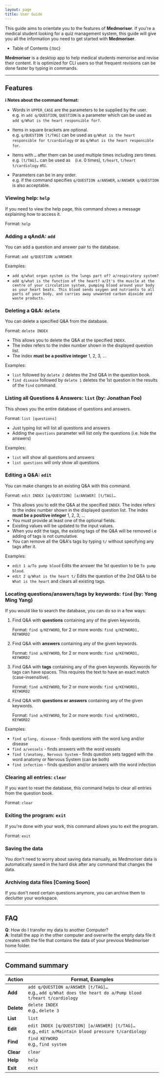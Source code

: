```yaml
---
layout: page
title: User Guide
---
```


This guide aims to orientate you to the features of **Medmoriser**. If you're a medical student looking for a quiz
management system, this guide will give you all the information you need to get started with **Medmoriser**.

* Table of Contents
{:toc}

**Medmoriser** is a desktop app to help medical students memorise and revise their content. It is optimized for
 CLI users so that frequent revisions can be done faster by typing in commands.

--------------------------------------------------------------------------------------------------------------------

## Features

<div markdown="block" class="alert alert-info">

**:information_source: Notes about the command format:**<br>

* Words in `UPPER_CASE` are the parameters to be supplied by the user.<br>
  e.g. in `add q/QUESTION`, `QUESTION` is a parameter which can be used as `add q/What is the heart responsible for?`.

* Items in square brackets are optional.<br>
  e.g. `q/QUESTION [t/TAG]` can be used as `q/What is the heart responsible for t/cardiology` or as `q/What is the heart responsible for`.

* Items with `…`​ after them can be used multiple times including zero times.<br>
  e.g. `[t/TAG]…​` can be used as ` ` (i.e. 0 times), `t/heart`, `t/heart t/cardiology` etc.

* Parameters can be in any order.<br>
  e.g. if the command specifies `q/QUESTION a/ANSWER`, `a/ANSWER q/QUESTION` is also acceptable.

</div>

### Viewing help: `help`

If you need to view the help page, this command shows a message explaining how to access it.

Format: `help`

### Adding a qAndA: `add`

You can add a question and answer pair to the database.

Format: `add q/QUESTION a/ANSWER`

Examples:
* `add q/what organ system is the lungs part of? a/respiratory system?`
* `add q/what is the function of the heart? a/It's the muscle at the centre of your circulation system, pumping blood around your body as your heart beats. This blood sends oxygen and nutrients to all parts of your body, and carries away unwanted carbon dioxide and waste products.`

### Deleting a Q&A: `delete`

You can delete a specified Q&A from the database.

Format: `delete INDEX`

* This allows you to delete the Q&A at the specified `INDEX`.
* The index refers to the index number shown in the displayed question list.
* The index **must be a positive integer** 1, 2, 3, …

Examples:
* `list` followed by `delete 2` deletes the 2nd Q&A in the question book.
* `find disease` followed by `delete 1` deletes the 1st question in the results of the `find` command.

### Listing all Questions & Answers: `list` (by: Jonathan Foo)

This shows you the entire database of questions and answers.

Format: `list [questions]`

* Just typing list will list all questions and answers
* Adding the `questions` parameter will list only the questions (i.e. hide the answers) 

Examples:
* `list` will show all questions and answers
* `list questions` will only show all questions

### Editing a Q&A: `edit`

You can make changes to an existing Q&A with this command.

Format: `edit INDEX [q/QUESTION] [a/ANSWER] [t/TAG]…​`

* This allows you to edit the Q&A at the specified `INDEX`. The index refers to the index number shown in the displayed question list. The index **must be a positive integer** 1, 2, 3, …​
* You must provide at least one of the optional fields.
* Existing values will be updated to the input values.
* When you edit the tags, the existing tags of the Q&A will be removed i.e adding of tags is not cumulative.
* You can remove all the Q&A's tags by typing `t/` without specifying any tags after it.

Examples:
*  `edit 1 a/To pump blood` Edits the answer the 1st question to be `To pump blood`.
*  `edit 2 q/What is the heart t/` Edits the question of the 2nd Q&A to be `What is the heart` and clears all existing tags.

### Locating questions/answers/tags by keywords: `find` (by: Yong Ming Yang)

If you would like to search the database, you can do so in a few ways:

1. Find Q&A with **questions** containing any of the given keywords.

    Format: `find q/KEYWORD`, for 2 or more words: `find q/KEYWORD1, KEYWORD2`

2. Find Q&A with **answers** containing any of the given keywords.

    Format: `find a/KEYWORD`, for 2 or more words: `find q/KEYWORD1, KEYWORD2`

3. Find Q&A with **tags** containing any of the given keywords.
    Keywords for tags can have spaces. This requires the text to have an exact match (case-insensitive).

    Format: `find a/KEYWORD`, for 2 or more words: `find q/KEYWORD1, KEYWORD2`

4. Find Q&A with **questions or answers** containing any of the given keywords.

    Format: `find a/KEYWORD`, for 2 or more words: `find q/KEYWORD1, KEYWORD2`

Examples:
* `find q/lung, disease` - finds questions with the word lung and/or disease
* `find a/vessels` - finds answers with the word vessels
* `find t/anatomy, Nervous System` - finds question sets tagged with the word anatomy or Nervous System (can be both)
* `find infection` - finds question and/or answers with the word infection

### Clearing all entries: `clear`

If you want to reset the database, this command helps to clear all entries from the question book.

Format: `clear`

### Exiting the program: `exit`

If you're done with your work, this command allows you to exit the program.

Format: `exit`

### Saving the data

You don't need to worry about saving data manually, as Medmoriser data is automatically saved in the hard disk after any command that changes the data.

### Archiving data files [Coming Soon]

If you don't need certain questions anymore, you can archive them to declutter your workspace.

--------------------------------------------------------------------------------------------------------------------

## FAQ

**Q**: How do I transfer my data to another Computer?<br>
**A**: Install the app in the other computer and overwrite the empty data file it creates with the file that contains the data of your previous Medmoriser home folder.

--------------------------------------------------------------------------------------------------------------------


## Command summary

Action | Format, Examples
--------|------------------
**Add** | `add q/QUESTION a/ANSWER [t/TAG]…​` <br> e.g., `add q/What does the heart do a/Pump blood t/heart t/cardiology`
**Delete** | `delete INDEX`<br> e.g., `delete 3`
**List** | `list`
**Edit** | `edit INDEX [q/QUESTION] [a/ANSWER] [t/TAG]…​` <br> e.g., `edit a/Maintain blood pressure t/cardiology`
**Find** | `find KEYWORD` <br> e.g., `find system`
**Clear** | `clear`
**Help** | `help`
**Exit** | `exit`


